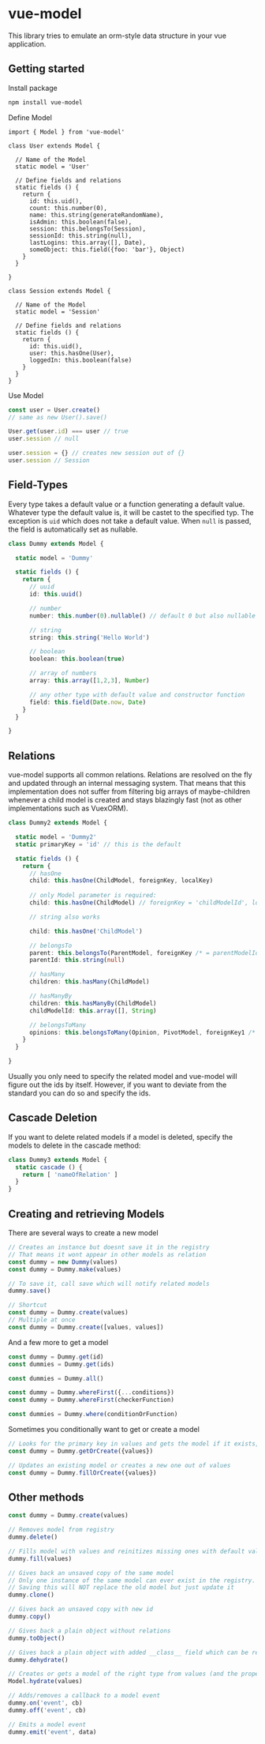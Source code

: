 # vue-model

This library tries to emulate an orm-style data structure in your vue application.

## Getting started

Install package

```sh
npm install vue-model
```

Define Model

```typesript
import { Model } from 'vue-model'

class User extends Model {

  // Name of the Model
  static model = 'User'

  // Define fields and relations
  static fields () {
    return {
      id: this.uid(),
      count: this.number(0),
      name: this.string(generateRandomName),
      isAdmin: this.boolean(false),
      session: this.belongsTo(Session),
      sessionId: this.string(null),
      lastLogins: this.array([], Date),
      someObject: this.field({foo: 'bar'}, Object)
    }
  }

}

class Session extends Model {

  // Name of the Model
  static model = 'Session'

  // Define fields and relations
  static fields () {
    return {
      id: this.uid(),
      user: this.hasOne(User),
      loggedIn: this.boolean(false)
    }
  }
}
```

Use Model

```typescript
const user = User.create()
// same as new User().save()

User.get(user.id) === user // true
user.session // null

user.session = {} // creates new session out of {}
user.session // Session
```

## Field-Types

Every type takes a default value or a function generating a default value. Whatever type the default value is, it will be castet to the specified typ. The exception is `uid` which does not take a default value. When `null` is passed, the field is automatically set as nullable.

```typescript
class Dummy extends Model {

  static model = 'Dummy'

  static fields () {
    return {
      // uuid
      id: this.uuid()

      // number
      number: this.number(0).nullable() // default 0 but also nullable

      // string
      string: this.string('Hello World')

      // boolean
      boolean: this.boolean(true)

      // array of numbers
      array: this.array([1,2,3], Number)

      // any other type with default value and constructor function
      field: this.field(Date.now, Date)
    }
  }

}
```

## Relations

vue-model supports all common relations. Relations are resolved on the fly and updated through an internal messaging system.
That means that this implementation does not suffer from filtering big arrays of maybe-children whenever a child model is created and stays blazingly fast (not as other implementations such as VuexORM).

```typescript
class Dummy2 extends Model {

  static model = 'Dummy2'
  static primaryKey = 'id' // this is the default

  static fields () {
    return {
      // hasOne
      child: this.hasOne(ChildModel, foreignKey, localKey)
      
      // only Model parameter is required:
      child: this.hasOne(ChildModel) // foreignKey = 'childModelId', localKey = primaryKey = 'id'

      // string also works

      child: this.hasOne('ChildModel')

      // belongsTo
      parent: this.belongsTo(ParentModel, foreignKey /* = parentModelId */, localKey)
      parentId: this.string(null)

      // hasMany
      children: this.hasMany(ChildModel)

      // hasManyBy
      children: this.hasManyBy(ChildModel)
      childModelId: this.array([], String)

      // belongsToMany
      opinions: this.belongsToMany(Opinion, PivotModel, foreignKey1 /* = dummy2Id */, foreignKey2 /* = opinionId */, localId1, localId2)
    }
  }

}
```

Usually you only need to specify the related model and vue-model will figure out the ids by itself. However, if you want to deviate from the standard you can do so and specify the ids.

## Cascade Deletion

If you want to delete related models if a model is deleted, specify the models to delete in the cascade method:

```typescript
class Dummy3 extends Model {
  static cascade () {
    return [ 'nameOfRelation' ]
  }
}
```

## Creating and retrieving Models

There are several ways to create a new model

```typescript
// Creates an instance but doesnt save it in the registry
// That means it wont appear in other models as relation
const dummy = new Dummy(values)
const dummy = Dummy.make(values)

// To save it, call save which will notify related models
dummy.save()

// Shortcut
const dummy = Dummy.create(values)
// Multiple at once
const dummy = Dummy.create([values, values])
```

And a few more to get a model

```typescript
const dummy = Dummy.get(id)
const dummies = Dummy.get(ids)

const dummies = Dummy.all()

const dummy = Dummy.whereFirst({...conditions})
const dummy = Dummy.whereFirst(checkerFunction)

const dummies = Dummy.where(conditionOrFunction)
```

Sometimes you conditionally want to get or create a model

```typescript
// Looks for the primary key in values and gets the model if it exists, otherwise creates it
const dummy = Dummy.getOrCreate({values})

// Updates an existing model or creates a new one out of values
const dummy = Dummy.fillOrCreate({values})
```

## Other methods

```typescript
const dummy = Dummy.create(values)

// Removes model from registry
dummy.delete()

// Fills model with values and reinitizes missing ones with default values
dummy.fill(values)

// Gives back an unsaved copy of the same model
// Only one instance of the same model can ever exist in the registry.
// Saving this will NOT replace the old model but just update it
dummy.clone()

// Gives back an unsaved copy with new id
dummy.copy()

// Gives back a plain object without relations
dummy.toObject()

// Gives back a plain object with added __class__ field which can be rehydrated
dummy.dehydrate()

// Creates or gets a model of the right type from values (and the property __class__ with the name of the model)
Model.hydrate(values)

// Adds/removes a callback to a model event
dummy.on('event', cb)
dummy.off('event', cb)

// Emits a model event
dummy.emit('event', data)
```